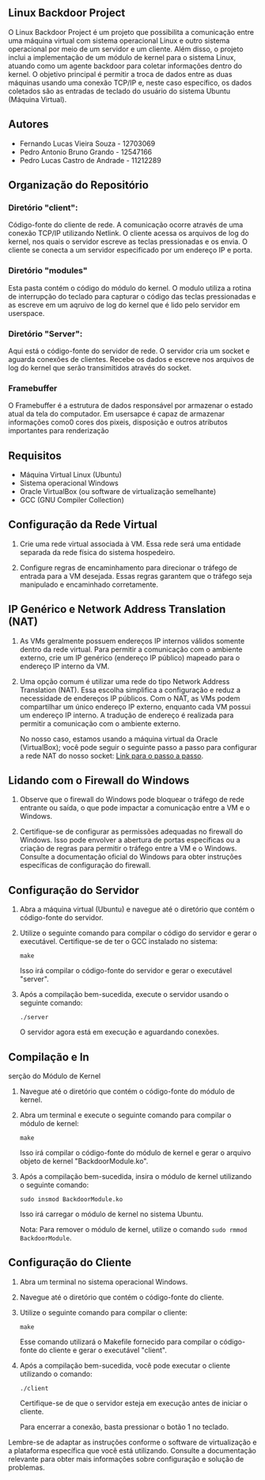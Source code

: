 ## Linux Backdoor Project
O Linux Backdoor Project é um projeto que possibilita a comunicação entre uma máquina virtual com sistema operacional Linux e outro sistema operacional por meio de um servidor e um cliente. Além disso, o projeto inclui a implementação de um módulo de kernel para o sistema Linux, atuando como um agente backdoor para coletar informações dentro do kernel. O objetivo principal é permitir a troca de dados entre as duas máquinas usando uma conexão TCP/IP e, neste caso específico, os dados coletados são as entradas de teclado do usuário do sistema Ubuntu (Máquina Virtual).

## Autores
- Fernando Lucas Vieira Souza - 12703069
- Pedro Antonio Bruno Grando - 12547166
- Pedro Lucas Castro de Andrade - 11212289 

## Organização do Repositório
### Diretório "client":
Código-fonte do cliente de rede.
A comunicação ocorre através de uma conexão TCP/IP utilizando Netlink. O cliente acessa os arquivos de log do kernel, nos quais o servidor escreve as teclas pressionadas e os envia. O cliente se conecta a um servidor especificado por um endereço IP e porta.

### Diretório "modules"
Esta pasta contém o código do módulo do kernel.
O modulo utiliza a rotina de interrupção do teclado para capturar o código das teclas pressionadas e as escreve em um aqruivo de log do kernel que é lido pelo servidor em userspace.

### Diretório "Server":
Aqui está o código-fonte do servidor de rede.
O servidor cria um socket e aguarda conexões de clientes. Recebe os dados e escreve nos arquivos de log do kernel que serão transimitidos através do socket.

### Framebuffer
O Framebuffer é a estrutura de dados responsável por armazenar o estado atual da tela do computador. Em usersapce é capaz de armazenar informações como0 cores dos pixeis, disposição e outros atributos importantes para renderização

## Requisitos

- Máquina Virtual Linux (Ubuntu)
- Sistema operacional Windows
- Oracle VirtualBox (ou software de virtualização semelhante)
- GCC (GNU Compiler Collection)

## Configuração da Rede Virtual

1. Crie uma rede virtual associada à VM. Essa rede será uma entidade separada da rede física do sistema hospedeiro.

2. Configure regras de encaminhamento para direcionar o tráfego de entrada para a VM desejada. Essas regras garantem que o tráfego seja manipulado e encaminhado corretamente.

## IP Genérico e Network Address Translation (NAT)

1. As VMs geralmente possuem endereços IP internos válidos somente dentro da rede virtual. Para permitir a comunicação com o ambiente externo, crie um IP genérico (endereço IP público) mapeado para o endereço IP interno da VM.

2. Uma opção comum é utilizar uma rede do tipo Network Address Translation (NAT). Essa escolha simplifica a configuração e reduz a necessidade de endereços IP públicos. Com o NAT, as VMs podem compartilhar um único endereço IP externo, enquanto cada VM possui um endereço IP interno. A tradução de endereço é realizada para permitir a comunicação com o ambiente externo.

   No nosso caso, estamos usando a máquina virtual da Oracle (VirtualBox); você pode seguir o seguinte passo a passo para configurar a rede NAT do nosso socket: [Link para o passo a passo](https://stackoverflow.com/questions/48138413/how-to-connect-through-socket-to-virtual-machine).

## Lidando com o Firewall do Windows

1. Observe que o firewall do Windows pode bloquear o tráfego de rede entrante ou saída, o que pode impactar a comunicação entre a VM e o Windows.

2. Certifique-se de configurar as permissões adequadas no firewall do Windows. Isso pode envolver a abertura de portas específicas ou a criação de regras para permitir o tráfego entre a VM e o Windows. Consulte a documentação oficial do Windows para obter instruções específicas de configuração do firewall.

## Configuração do Servidor

1. Abra a máquina virtual (Ubuntu) e navegue até o diretório que contém o código-fonte do servidor.

2. Utilize o seguinte comando para compilar o código do servidor e gerar o executável. Certifique-se de ter o GCC instalado no sistema:

   ```shell
   make
   ```

   Isso irá compilar o código-fonte do servidor e gerar o executável "server".

3. Após a compilação bem-sucedida, execute o servidor usando o seguinte comando:

   ```shell
   ./server
   ```

   O servidor agora está em execução e aguardando conexões.

## Compilação e In

serção do Módulo de Kernel

1. Navegue até o diretório que contém o código-fonte do módulo de kernel.

2. Abra um terminal e execute o seguinte comando para compilar o módulo de kernel:

   ```shell
   make
   ```

   Isso irá compilar o código-fonte do módulo de kernel e gerar o arquivo objeto de kernel "BackdoorModule.ko".

3. Após a compilação bem-sucedida, insira o módulo de kernel utilizando o seguinte comando:

   ```shell
   sudo insmod BackdoorModule.ko
   ```

   Isso irá carregar o módulo de kernel no sistema Ubuntu.

   Nota: Para remover o módulo de kernel, utilize o comando `sudo rmmod BackdoorModule`.

## Configuração do Cliente

1. Abra um terminal no sistema operacional Windows.

2. Navegue até o diretório que contém o código-fonte do cliente.

3. Utilize o seguinte comando para compilar o cliente:

   ```shell
   make
   ```

   Esse comando utilizará o Makefile fornecido para compilar o código-fonte do cliente e gerar o executável "client".

4. Após a compilação bem-sucedida, você pode executar o cliente utilizando o comando:

   ```shell
   ./client
   ```

   Certifique-se de que o servidor esteja em execução antes de iniciar o cliente.

   Para encerrar a conexão, basta pressionar o botão 1 no teclado.

Lembre-se de adaptar as instruções conforme o software de virtualização e a plataforma específica que você está utilizando. Consulte a documentação relevante para obter mais informações sobre configuração e solução de problemas.

